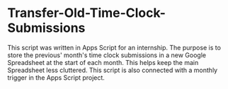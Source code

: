 # Transfer-Old-Time-Clock-Submissions
This script was written in Apps Script for an internship. The purpose is to store the previous' month's time clock submissions in a new Google Spreadsheet at the start of each month. This helps keep the main Spreadsheet less cluttered. This script is also connected with a monthly trigger in the Apps Script project.
